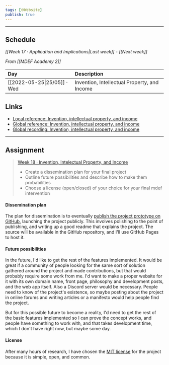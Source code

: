 ```yaml
---
tags: [🌐Website]
publish: true
---
```



---

## Schedule
_[[Week 17 · Application and Implications|Last week]] - [[Next week]]_

_From [[MDEF Academy 2]]_

| Day                         | Description                                  |
|:--------------------------- |:-------------------------------------------- |
| [[2022-05-25\|25/05]] · Wed | Invention, Intellectual Property, and Income | 

## Links
- [Local reference: Invention, intellectual property, and income](https://fablabbcn-projects.gitlab.io/learning/fabacademy-local-docs/material/week18/)
- [Global reference: Invention, intellectual property, and income](http://academy.cba.mit.edu/classes/invention_IP_business/index.html)
- [Global recording: Invention, intellectual property, and income](https://vimeo.com/714303107)

---

## Assignment
> [Week 18 · Invention, Intelectual Property, and Income](https://fablabbcn-projects.gitlab.io/learning/fabacademy-local-docs/course_info/mdef/weeklytasks/#week-18-invention-intelectual-property-and-income)
> - Create a dissemination plan for your final project
> - Outline future possibilities and describe how to make them probabilities
> - Choose a license (open/closed) of your choice for your final mdef intervention

#### Dissemination plan

The plan for dissemination is to eventually [publish the project prototype on GitHub](https://github.com/jeremyparadie/Subatomic-Notes), launching the project publicly. This involves polishing to the point of publishing, and writing up a good readme that explains the project. The source will be available in the GitHub repository, and I'll use GitHub Pages to host it. 

#### Future possibilities

In the future, I'd like to get the rest of the features implemented. It would be great if a community of people looking for the same sort of solution gathered around the project and made contributions, but that would probably require some work from me. I'd want to make a proper website for it with its own domain name, front page, philosophy and development posts, and the web app itself. Also a Discord server would be necessary. People need to know of the project's existence, so maybe posting about the project in online forums and writing articles or a manifesto would help people find the project.

But for this possible future to become a reality, I'd need to get the rest of the basic features implemented so I can prove the concept works, and people have something to work with, and that takes development time, which I don't have right now, but maybe some day. 

#### License

After many hours of research, I have chosen the [MIT license](https://choosealicense.com/licenses/mit/) for the project because it is simple, open, and common. 